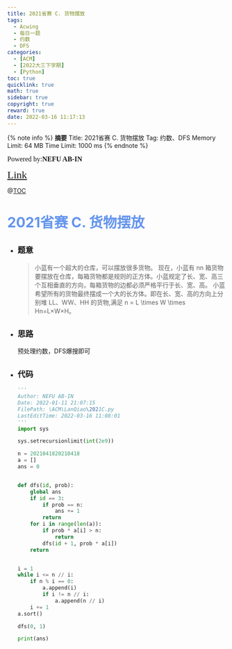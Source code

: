 ```yaml
---
title: 2021省赛 C. 货物摆放
tags:
  - Acwing
  - 每日一题
  - 约数
  - DFS
categories:
  - [ACM]
  - [2022大三下学期]
  - [Python]
toc: true
quicklink: true
math: true
sidebar: true
copyright: true
reward: true
date: 2022-03-16 11:17:13
---
```



{% note info %}
**摘要**
Title: 2021省赛 C. 货物摆放
Tag: 约数、DFS
Memory Limit: 64 MB
Time Limit: 1000 ms
{% endnote %}
<!-- more -->

<font size=3 face=楷体>Powered by:**NEFU AB-IN**</font>

<font color=#FFA500 size=5 face=楷体>[Link](https://www.lanqiao.cn/problems/1463/learning/)</font>

@[TOC](文章目录)

# <font color=#6495ED size=6>2021省赛 C. 货物摆放</font>

* ## <font size=4 face=粗体>题意</font>

  >小蓝有一个超大的仓库，可以摆放很多货物。
  >现在，小蓝有 nn 箱货物要摆放在仓库，每箱货物都是规则的正方体。小蓝规定了长、宽、高三个互相垂直的方向，每箱货物的边都必须严格平行于长、宽、高。
  >小蓝希望所有的货物最终摆成一个大的长方体。即在长、宽、高的方向上分别堆 LL、WW、HH 的货物,满足 n = L \times W \times Hn=L×W×H。

* ## <font size=4 face=粗体>思路</font>

  预处理约数，DFS爆搜即可

* ## <font size=4 face=粗体>代码</font>

  ```python
  '''
  Author: NEFU AB-IN
  Date: 2022-01-11 21:07:15
  FilePath: \ACM\LanQiao\2021C.py
  LastEditTime: 2022-03-16 11:08:01
  '''
  import sys

  sys.setrecursionlimit(int(2e9))

  n = 2021041820210418
  a = []
  ans = 0


  def dfs(id, prob):
      global ans
      if id == 3:
          if prob == n:
              ans += 1
          return
      for i in range(len(a)):
          if prob * a[i] > n:
              return
          dfs(id + 1, prob * a[i])
      return


  i = 1
  while i <= n // i:
      if n % i == 0:
          a.append(i)
          if i != n // i:
              a.append(n // i)
      i += 1
  a.sort()

  dfs(0, 1)

  print(ans)
  ```